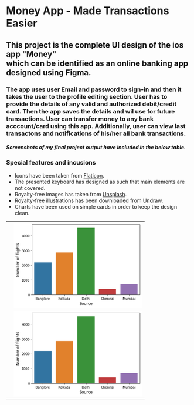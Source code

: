 # Money App - Made Transactions Easier


<h2>
This project is the complete UI design of the ios app "Money"</br>which can be identified as an online banking app designed using Figma.</h2>
<h3>The app uses user Email and password to sign-in and then it takes the user to the profile editing section. User has to provide the details of any valid and authorized debit/credit card. Then the app saves the details and wil use for future transactions. User can transfer money to any bank acccount/card using this app. Additionally, user can view last transactons and notifications of his/her all bank transactions.</h3>
<h5>Screenshots of my final project output have included in the below table.</h5>
<h3>Special features and incusions</h3>

- Icons have been taken from [Flaticon](https://flaticon.com/).
- The presented keyboard has designed as such that main elements are not covered.
- Royalty-free images has taken from [Unsplash](https://unsplash.com/).
- Royalty-free illustrations has been downloaded from [Undraw](https://undraw.com/).
- Charts have been used on simple cards in order to keep the design clean.

 |  |  | 
| :---: | :---: | 
| <p></p> |  <img src="https://github.com/januka36/dataviz-flights/blob/main/Screenshots/bar1.png" width="350" title="hover text" > |  
| <p></p> |  <img src="https://github.com/januka36/dataviz-flights/blob/main/Screenshots/bar1.png" width="350" title="hover text" > |
